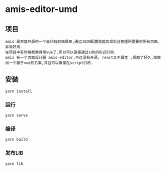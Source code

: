 # amis-editor-umd

## 项目
```
amis 是百度开源的一个低代码前端框架,通过JSON配置就能实现后台管理所需要的所有页面,非常好用.   
在项目中有时候都懒得用vue了,所以可以直接通过sdk的形式引用.    
amis 有一个页面设计器 amis-editor,不过没有开源, react又不属性 ,琢磨了好久,捣鼓出一个基于vue的方案,并且可以直接在script引用.
```

## 安装
```
yarn install
```

### 运行
```
yarn serve
```

### 编译
```
yarn build
```

### 发布LIB
```
yarn lib
```

